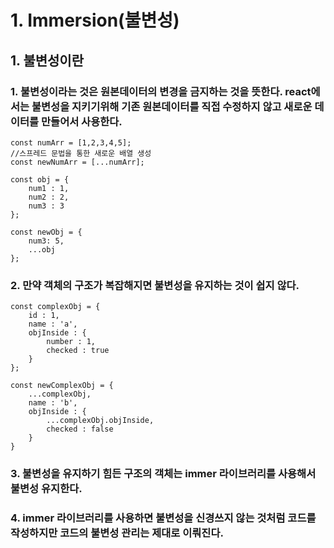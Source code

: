 # 1. Immersion(불변성)

## 1. 불변성이란

### 1. 불변성이라는 것은 원본데이터의 변경을 금지하는 것을 뜻한다. react에서는 불변성을 지키기위해 기존 원본데이터를 직접 수정하지 않고 새로운 데이터를 만들어서 사용한다.

```
const numArr = [1,2,3,4,5];
//스프레드 문법을 통한 새로운 배열 생성
const newNumArr = [...numArr];

const obj = {
    num1 : 1,
    num2 : 2,
    num3 : 3
};

const newObj = {
    num3: 5,
    ...obj
};
```

### 2. 만약 객체의 구조가 복잡해지면 불변성을 유지하는 것이 쉽지 않다.
```
const complexObj = {
    id : 1,
    name : 'a',
    objInside : {
        number : 1,
        checked : true
    }
};

const newComplexObj = {
    ...complexObj,
    name : 'b',
    objInside : {
        ...complexObj.objInside,
        checked : false
    }
}

```

### 3. 불변성을 유지하기 힘든 구조의 객체는 immer 라이브러리를 사용해서 불변성 유지한다.
### 4. immer 라이브러리를 사용하면 불변성을 신경쓰지 않는 것처럼 코드를 작성하지만 코드의 불변성 관리는 제대로 이뤄진다.